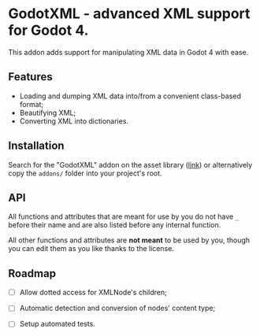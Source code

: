 # GodotXML - advanced XML support for Godot 4.

This addon adds support for manipulating XML data in Godot 4 with ease.

## Features

- Loading and dumping XML data into/from a convenient class-based format;
- Beautifying XML;
- Converting XML into dictionaries.

## Installation

Search for the "GodotXML" addon on the asset library ([link](https://godotengine.org/asset-library/asset/1684)) or alternatively copy the `addons/` folder into your project's root.

## API

All functions and attributes that are meant for use by you do not have `_` before their name
and are also listed before any internal function.

All other functions and attributes are **not meant** to be used by you, though you
can edit them as you like thanks to the license.

## Roadmap

- [ ] Allow dotted access for XMLNode's children;

- [ ] Automatic detection and conversion of nodes' content type;

- [ ] Setup automated tests.
